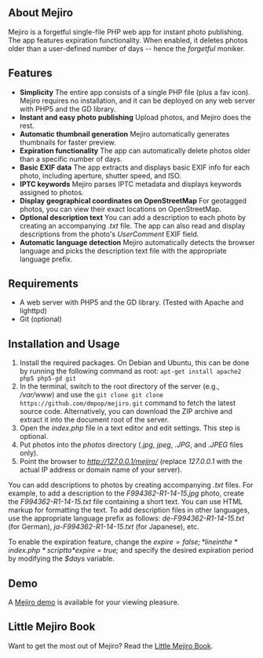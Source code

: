 ## About Mejiro

Mejiro is a forgetful single-file PHP web app for instant photo publishing. The app features expiration functionality. When enabled, it deletes photos older than a user-defined number of days -- hence the *forgetful* moniker.

## Features

* **Simplicity** The entire app consists of a single PHP file (plus a fav icon). Mejiro requires no installation, and it can be deployed on any web server with PHP5 and the GD library.
* **Instant and easy photo publishing** Upload photos, and Mejiro does the rest.
* **Automatic thumbnail generation** Mejiro automatically generates thumbnails for faster preview.
* **Expiration functionality** The app can automatically delete photos older than a specific number of days.
* **Basic EXIF data** The app extracts and displays basic EXIF info for each photo, including aperture, shutter speed, and ISO.
* **IPTC keywords** Mejiro parses IPTC metadata and displays keywords assigned to photos.
* **Display geographical coordinates on OpenStreetMap** For geotagged photos, you can view their exact locations on OpenStreetMap.
* **Optional description text** You can add a description to each photo by creating an accompanying *.txt* file. The app can also read and display descriptions from the photo's *UserComment* EXIF field.
* **Automatic language detection** Mejiro automatically detects the browser language and picks the description text file with the appropriate language prefix.

## Requirements

* A web server with PHP5 and the GD library. (Tested with Apache and lighttpd)
* Git (optional)

## Installation and Usage

1. Install the required packages. On Debian and Ubuntu, this can be done by running the following command as root: `apt-get install apache2 php5 php5-gd git`
2. In the terminal, switch to the root directory of the server (e.g., */var/www*) and use the `git clone git clone https://github.com/dmpop/mejiro.git` command to fetch the latest source code. Alternatively, you can download the ZIP archive and extract it into the document root of the server.
3. Open the *index.php* file in a text editor and edit settings. This step is optional.
4. Put photos into the *photos* directory (*.jpg*, *jpeg*, *.JPG*, and *.JPEG* files only).
5. Point the browser to *http://127.0.0.1/mejiro/* (replace *127.0.0.1* with the actual IP address or domain name of your server).

You can add descriptions to photos by creating accompanying *.txt* files. For example, to add a description to the *F994362-R1-14-15.jpg* photo, create the *F994362-R1-14-15.txt* file containing a short text. You can use HTML markup for formatting the text. To add description files in other languages, use the appropriate language prefix as follows: *de-F994362-R1-14-15.txt* (for German), *ja-F994362-R1-14-15.txt* (for Japanese), etc.

To enable the expiration feature, change the *$expire = false;* line in the *index.php* script to *$expire = true;* and specify the desired expiration period by modifying the *$days* variable.

## Demo

A [Mejiro demo](http://dmpop.dhcp.io/mejiro/) is available for your viewing pleasure.

## Little Mejiro Book

Want to get the most out of Mejiro? Read the [Little Mejiro Book](http://dmpop.dhcp.io/#!littlemejirobook.md).
